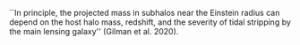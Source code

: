 ``In principle, the projected mass in subhalos near the Einstein radius can depend on the host halo mass, redshift, and the severity of tidal stripping by the main lensing galaxy'' (Gilman et al. 2020).